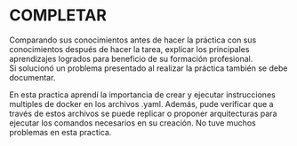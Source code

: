 # COMPLETAR  
Comparando sus conocimientos antes de hacer la práctica con sus conocimientos después de hacer la tarea, explicar los principales aprendizajes logrados para beneficio de su formación profesional.  
Si solucionó un problema presentado al realizar la práctica también se debe documentar.


En esta practica aprendí la importancia de crear y ejecutar instrucciones multiples de docker en los archivos .yaml. Además, pude verificar que a través de estos archivos se puede replicar o proponer arquitecturas para ejecutar los comandos necesarios en su creación. No tuve muchos problemas en esta practica.
